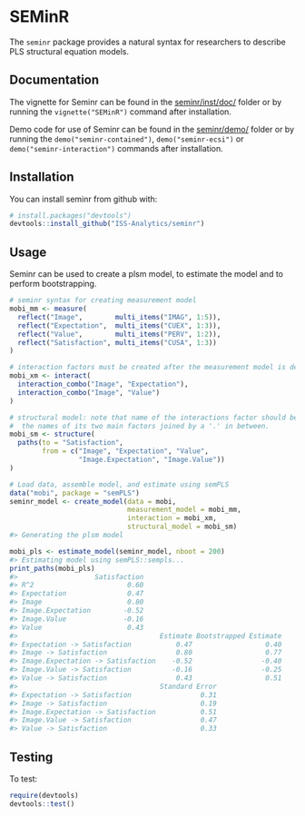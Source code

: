 
<!-- README.md is generated from README.Rmd. Please edit that file -->
SEMinR
======

The `seminr` package provides a natural syntax for researchers to describe PLS structural equation models.

Documentation
-------------

The vignette for Seminr can be found in the [seminr/inst/doc/](https://github.com/ISS-Analytics/seminr/blob/master/inst/doc/SEMinR.html) folder or by running the `vignette("SEMinR")` command after installation.

Demo code for use of Seminr can be found in the [seminr/demo/](https://github.com/ISS-Analytics/seminr/tree/master/demo) folder or by running the `demo("seminr-contained")`, `demo("seminr-ecsi")` or `demo("seminr-interaction")` commands after installation.

Installation
------------

You can install seminr from github with:

``` r
# install.packages("devtools")
devtools::install_github("ISS-Analytics/seminr")
```

Usage
-----

Seminr can be used to create a plsm model, to estimate the model and to perform bootstrapping.

``` r
# seminr syntax for creating measurement model
mobi_mm <- measure(
  reflect("Image",        multi_items("IMAG", 1:5)),
  reflect("Expectation",  multi_items("CUEX", 1:3)),
  reflect("Value",        multi_items("PERV", 1:2)),
  reflect("Satisfaction", multi_items("CUSA", 1:3))
)

# interaction factors must be created after the measurement model is defined
mobi_xm <- interact(
  interaction_combo("Image", "Expectation"),
  interaction_combo("Image", "Value")
)

# structural model: note that name of the interactions factor should be
#  the names of its two main factors joined by a '.' in between.
mobi_sm <- structure(
  paths(to = "Satisfaction",
        from = c("Image", "Expectation", "Value",
                 "Image.Expectation", "Image.Value"))
)

# Load data, assemble model, and estimate using semPLS
data("mobi", package = "semPLS")
seminr_model <- create_model(data = mobi,
                             measurement_model = mobi_mm,
                             interaction = mobi_xm,
                             structural_model = mobi_sm)
#> Generating the plsm model

mobi_pls <- estimate_model(seminr_model, nboot = 200)
#> Estimating model using semPLS::sempls...
print_paths(mobi_pls)
#>                   Satisfaction
#> R^2                       0.60
#> Expectation               0.47
#> Image                     0.80
#> Image.Expectation        -0.52
#> Image.Value              -0.16
#> Value                     0.43
#>                                   Estimate Bootstrapped Estimate
#> Expectation -> Satisfaction           0.47                  0.40
#> Image -> Satisfaction                 0.80                  0.77
#> Image.Expectation -> Satisfaction    -0.52                 -0.40
#> Image.Value -> Satisfaction          -0.16                 -0.25
#> Value -> Satisfaction                 0.43                  0.51
#>                                   Standard Error
#> Expectation -> Satisfaction                 0.31
#> Image -> Satisfaction                       0.19
#> Image.Expectation -> Satisfaction           0.51
#> Image.Value -> Satisfaction                 0.47
#> Value -> Satisfaction                       0.33
```

Testing
-------

To test:

``` r
require(devtools)
devtools::test()
```
